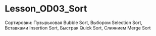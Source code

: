 # Lesson_OD03_Sort
 Сортировки: Пузырьковая Bubble Sort, Выбором Selection Sort, Вставками Insertion Sort, Быстрая Quick Sort, Слиянием Merge Sort
